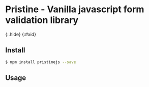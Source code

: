 # Pristine - Vanilla javascript form validation library
{:.hide}
{:#xid}

## Install

```sh
$ npm install pristinejs --save
```

## Usage